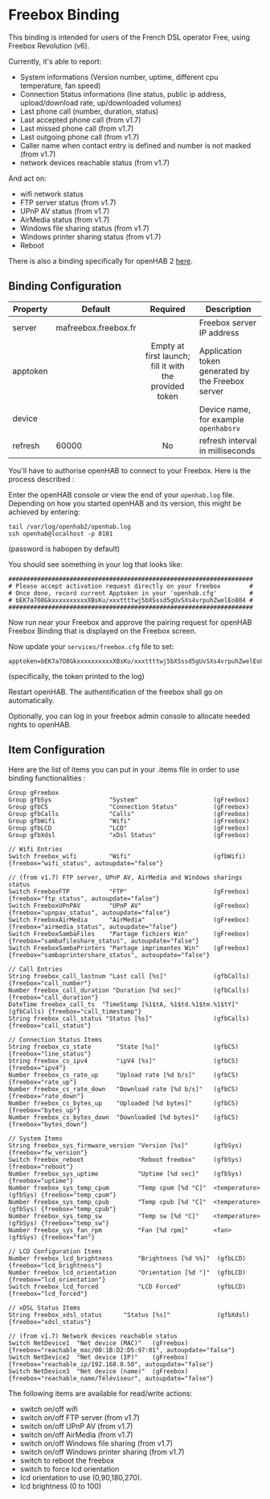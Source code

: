 # Freebox Binding

This binding is intended for users of the French DSL operator Free, using Freebox Revolution (v6).

Currently, it's able to report: 

- System informations (Version number, uptime, different cpu temperature, fan speed)
- Connection Status informations (line status, public ip address, upload/download rate, up/downloaded volumes)
- Last phone call (number, duration, status)
- Last accepted phone call (from v1.7)
- Last missed phone call (from v1.7)
- Last outgoing phone call (from v1.7)
- Caller name when contact entry is defined and number is not masked (from v1.7)
- network devices reachable status (from v1.7)

And act on:

- wifi network status
- FTP server status (from v1.7)
- UPnP AV status (from v1.7)
- AirMedia status (from v1.7)
- Windows file sharing status (from v1.7)
- Windows printer sharing status (from v1.7)
- Reboot

There is also a binding specifically for openHAB 2 [here](http://docs.openhab.org/addons/bindings/oh2/freebox/readme.html).

## Binding Configuration

| Property | Default | Required | Description |
|----------|---------|:--------:|-------------|
| server   | mafreebox.freebox.fr | | Freebox server IP address |
| apptoken |         | Empty at first launch; fill it with the provided token | Application token generated by the Freebox server |
| device   |         |          | Device name, for example `openhabsrv` |
| refresh  | 60000   |    No    | refresh interval in milliseconds |

You'll have to authorise openHAB to connect to your Freebox. Here is the process described :

Enter the openHAB console or view the end of your `openhab.log` file.  
Depending on how you started openHAB and its version, this might be achieved by entering:

```
tail /var/log/openhab2/openhab.log
ssh openhab@localhost -p 8101
```

(password is habopen by default)

You should see something in your log that looks like:

```
####################################################################
# Please accept activation request directly on your freebox        #
# Once done, record current Apptoken in your 'openhab.cfg'         #
# bEK7a7O8GkxxxxxxxxxxXBsKu/xxxttttwj5bXSssd5gUvSXs4vrpuhZwelEo804 #
####################################################################
```

Now run near your Freebox and approve the pairing request for openHAB Freebox Binding that is displayed on the Freebox screen.

Now update your `services/freebox.cfg` file to set:

```
apptoken=bEK7a7O8GkxxxxxxxxxxXBsKu/xxxttttwj5bXSssd5gUvSXs4vrpuhZwelEo804
```

(specifically, the token printed to the log)

Restart openHAB.  The authentification of the freebox shall go on automatically.

Optionally, you can log in your freebox admin console to allocate needed rights to openHAB.

## Item Configuration

Here are the list of items you can put in your .items file in order to use binding functionalities : 

```
Group gFreebox                      
Group gfbSys                "System"                     (gFreebox)              
Group gfbCS                 "Connection Status"          (gFreebox)
Group gfbCalls              "Calls"                      (gFreebox)
Group gfbWifi               "Wifi"                       (gFreebox)
Group gfbLCD                "LCD"                        (gFreebox)
Group gfbXdsl               "xDsl Status"                (gFreebox)

// Wifi Entries
Switch freebox_wifi         "Wifi"                       (gfbWifi)  {freebox="wifi_status", autoupdate="false"}

// (from v1.7) FTP server, UPnP AV, AirMedia and Windows sharings status
Switch FreeboxFTP           "FTP"                        (gFreebox) {freebox="ftp_status", autoupdate="false"}
Switch FreeboxUPnPAV        "UPnP AV"                    (gFreebox) {freebox="upnpav_status", autoupdate="false"}
Switch FreeboxAirMedia      "AirMedia"                   (gFreebox) {freebox="airmedia_status", autoupdate="false"}
Switch FreeboxSambaFiles    "Partage fichiers Win"       (gFreebox) {freebox="sambafileshare_status", autoupdate="false"}
Switch FreeboxSambaPrinters "Partage imprimantes Win"    (gFreebox) {freebox="sambaprintershare_status", autoupdate="false"}

// Call Entries
String freebox_call_lastnum "Last call [%s]"             (gfbCalls) {freebox="call_number"}
Number freebox_call_duration "Duration [%d sec]"         (gfbCalls) {freebox="call_duration"}
DateTime freebox_call_ts  "TimeStamp [%1$tA, %1$td.%1$tm.%1$tY]" (gfbCalls) {freebox="call_timestamp"}
String freebox_call_status "Status [%s]"                 (gfbCalls) {freebox="call_status"}

// Connection Status Items
String freebox_cs_state       "State [%s]"               (gfbCS) {freebox="line_status"}
String freebox_cs_ipv4        "ipV4 [%s]"                (gfbCS) {freebox="ipv4"}
Number freebox_cs_rate_up     "Upload rate [%d b/s]"     (gfbCS) {freebox="rate_up"}
Number freebox_cs_rate_down   "Download rate [%d b/s]"   (gfbCS) {freebox="rate_down"}
Number freebox_cs_bytes_up    "Uploaded [%d bytes]"      (gfbCS) {freebox="bytes_up"}
Number freebox_cs_bytes_down  "Downloaded [%d bytes]"    (gfbCS) {freebox="bytes_down"}

// System Items
String freebox_sys_firmware_version "Version [%s]"       (gfbSys) {freebox="fw_version"}
Switch freebox_reboot               "Reboot freebox"     (gfbSys) {freebox="reboot"}
Number freebox_sys_uptime           "Uptime [%d sec]"    (gfbSys) {freebox="uptime"}
Number freebox_sys_temp_cpum        "Temp cpum [%d °C]"  <temperature>   (gfbSys) {freebox="temp_cpum"}
Number freebox_sys_temp_cpub        "Temp cpub [%d °C]"  <temperature>   (gfbSys) {freebox="temp_cpub"}
Number freebox_sys_temp_sw          "Temp sw [%d °C]"    <temperature>   (gfbSys) {freebox="temp_sw"}
Number freebox_sys_fan_rpm          "Fan [%d rpm]"       <fan>           (gfbSys) {freebox="fan"}

// LCD Configuration Items
Number freebox_lcd_brightness       "Brightness [%d %%]"  (gfbLCD) {freebox="lcd_brightness"}
Number freebox_lcd_orientation      "Orientation [%d °]"  (gfbLCD) {freebox="lcd_orientation"}
Switch freebox_lcd_forced           "LCD Forced"          (gfbLCD) {freebox="lcd_forced"}

// xDSL Status Items
String freebox_xdsl_status      "Status [%s]"             (gfbXdsl) {freebox="xdsl_status"}

// (from v1.7) Network devices reachable status
Switch NetDevice1  "Net device (MAC)"   (gFreebox) {freebox="reachable_mac/00:1B:D2:D5:97:01", autoupdate="false"}
Switch NetDevice2  "Net device (IP)"    (gFreebox) {freebox="reachable_ip/192.168.0.50", autoupdate="false"}
Switch NetDevice3  "Net device (name)"  (gFreebox) {freebox="reachable_name/Téléviseur", autoupdate="false"}

```

The following items are available for read/write actions:

* switch on/off wifi
* switch on/off FTP server (from v1.7)
* switch on/off UPnP AV (from v1.7)
* switch on/off AirMedia (from v1.7)
* switch on/off Windows file sharing (from v1.7)
* switch on/off Windows printer sharing (from v1.7)
* switch to reboot the freebox
* switch to force lcd orientation
* lcd orientation to use (0,90,180,270).
* lcd brightness (0 to 100)
